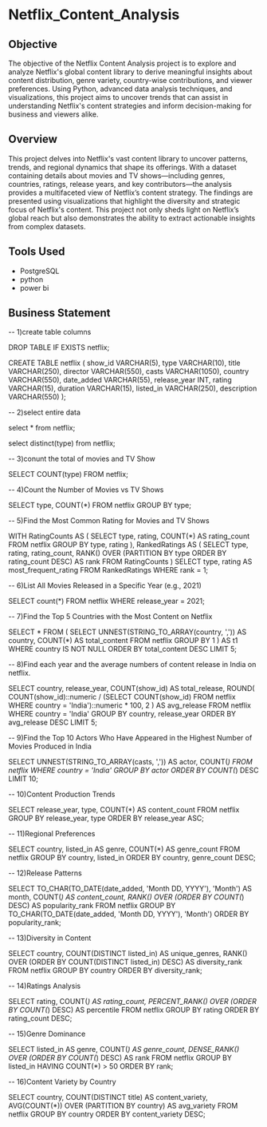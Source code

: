 # Netflix_Content_Analysis

## Objective

The objective of the Netflix Content Analysis project is to explore and analyze Netflix's global content library to derive meaningful insights about content distribution, genre variety, country-wise contributions, and viewer preferences. Using Python, advanced data analysis techniques, and visualizations, this project aims to uncover trends that can assist in understanding Netflix's content strategies and inform decision-making for business and viewers alike.

## Overview

This project delves into Netflix's vast content library to uncover patterns, trends, and regional dynamics that shape its offerings. With a dataset containing details about movies and TV shows—including genres, countries, ratings, release years, and key contributors—the analysis provides a multifaceted view of Netflix’s content strategy. The findings are presented using visualizations that highlight the diversity and strategic focus of Netflix's content. This project not only sheds light on Netflix’s global reach but also demonstrates the ability to extract actionable insights from complex datasets.

## Tools Used

- PostgreSQL
- python
- power bi

## Business Statement

-- 1)create table columns

DROP TABLE IF EXISTS netflix;

CREATE TABLE netflix
(
    show_id      VARCHAR(5),
    type         VARCHAR(10),
    title        VARCHAR(250),
    director     VARCHAR(550),
    casts        VARCHAR(1050),
    country      VARCHAR(550),
    date_added   VARCHAR(55),
    release_year INT,
    rating       VARCHAR(15),
    duration     VARCHAR(15),
    listed_in    VARCHAR(250),
    description  VARCHAR(550)
);

-- 2)select entire data 

select * from netflix;

select distinct(type) from netflix;

-- 3)conunt the total of movies and TV Show

SELECT COUNT(type) FROM netflix;
	
-- 4)Count the Number of Movies vs TV Shows

SELECT 
    type,
    COUNT(*)
FROM netflix
GROUP BY type;

-- 5)Find the Most Common Rating for Movies and TV Shows

WITH RatingCounts AS (
    SELECT 
        type,
        rating,
        COUNT(*) AS rating_count
    FROM netflix
    GROUP BY type, rating
),
RankedRatings AS (
    SELECT 
        type,
        rating,
        rating_count,
        RANK() OVER (PARTITION BY type ORDER BY rating_count DESC) AS rank
    FROM RatingCounts
)
SELECT 
    type,
    rating AS most_frequent_rating
FROM RankedRatings
WHERE rank = 1;

-- 6)List All Movies Released in a Specific Year (e.g., 2021)

SELECT count(*) 
FROM netflix
WHERE release_year = 2021;

-- 7)Find the Top 5 Countries with the Most Content on Netflix

SELECT * 
FROM
(
    SELECT 
        UNNEST(STRING_TO_ARRAY(country, ',')) AS country,
        COUNT(*) AS total_content
    FROM netflix
    GROUP BY 1
) AS t1
WHERE country IS NOT NULL
ORDER BY total_content DESC
LIMIT 5;

-- 8)Find each year and the average numbers of content release in India on netflix.

SELECT 
    country,
    release_year,
    COUNT(show_id) AS total_release,
    ROUND(
        COUNT(show_id)::numeric /
        (SELECT COUNT(show_id) FROM netflix WHERE country = 'India')::numeric * 100, 2
    ) AS avg_release
FROM netflix
WHERE country = 'India'
GROUP BY country, release_year
ORDER BY avg_release DESC
LIMIT 5;

-- 9)Find the Top 10 Actors Who Have Appeared in the Highest Number of Movies Produced in India

SELECT 
    UNNEST(STRING_TO_ARRAY(casts, ',')) AS actor,
    COUNT(*)
FROM netflix
WHERE country = 'India'
GROUP BY actor
ORDER BY COUNT(*) DESC
LIMIT 10;

-- 10)Content Production Trends

SELECT 
    release_year, 
    type, 
    COUNT(*) AS content_count
FROM 
    netflix
GROUP BY 
    release_year, type
ORDER BY 
    release_year ASC;

-- 11)Regional Preferences

SELECT 
    country, 
    listed_in AS genre, 
    COUNT(*) AS genre_count
FROM 
    netflix
GROUP BY 
    country, listed_in
ORDER BY 
    country, genre_count DESC;

-- 12)Release Patterns

SELECT 
    TO_CHAR(TO_DATE(date_added, 'Month DD, YYYY'), 'Month') AS month, 
    COUNT(*) AS content_count,
    RANK() OVER (ORDER BY COUNT(*) DESC) AS popularity_rank
FROM 
    netflix
GROUP BY 
    TO_CHAR(TO_DATE(date_added, 'Month DD, YYYY'), 'Month')
ORDER BY 
    popularity_rank;

-- 13)Diversity in Content

SELECT 
    country, 
    COUNT(DISTINCT listed_in) AS unique_genres,
    RANK() OVER (ORDER BY COUNT(DISTINCT listed_in) DESC) AS diversity_rank
FROM 
    netflix
GROUP BY 
    country
ORDER BY 
    diversity_rank;

-- 14)Ratings Analysis

SELECT 
    rating, 
    COUNT(*) AS rating_count,
    PERCENT_RANK() OVER (ORDER BY COUNT(*) DESC) AS percentile
FROM 
    netflix
GROUP BY 
    rating
ORDER BY 
    rating_count DESC;

-- 15)Genre Dominance

SELECT 
    listed_in AS genre, 
    COUNT(*) AS genre_count,
    DENSE_RANK() OVER (ORDER BY COUNT(*) DESC) AS rank
FROM 
    netflix
GROUP BY 
    listed_in
HAVING 
    COUNT(*) > 50
ORDER BY 
    rank;

-- 16)Content Variety by Country

SELECT 
    country, 
    COUNT(DISTINCT title) AS content_variety,
    AVG(COUNT(*)) OVER (PARTITION BY country) AS avg_variety
FROM 
    netflix
GROUP BY 
    country
ORDER BY 
    content_variety DESC;
